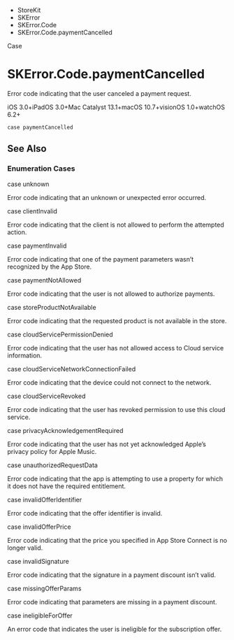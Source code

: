 

- StoreKit
- SKError
- SKError.Code
-  SKError.Code.paymentCancelled 

Case

# SKError.Code.paymentCancelled

Error code indicating that the user canceled a payment request.

iOS 3.0+iPadOS 3.0+Mac Catalyst 13.1+macOS 10.7+visionOS 1.0+watchOS 6.2+

``` source
case paymentCancelled
```

## See Also

### Enumeration Cases

case unknown

Error code indicating that an unknown or unexpected error occurred.

case clientInvalid

Error code indicating that the client is not allowed to perform the attempted action.

case paymentInvalid

Error code indicating that one of the payment parameters wasn’t recognized by the App Store.

case paymentNotAllowed

Error code indicating that the user is not allowed to authorize payments.

case storeProductNotAvailable

Error code indicating that the requested product is not available in the store.

case cloudServicePermissionDenied

Error code indicating that the user has not allowed access to Cloud service information.

case cloudServiceNetworkConnectionFailed

Error code indicating that the device could not connect to the network.

case cloudServiceRevoked

Error code indicating that the user has revoked permission to use this cloud service.

case privacyAcknowledgementRequired

Error code indicating that the user has not yet acknowledged Apple’s privacy policy for Apple Music.

case unauthorizedRequestData

Error code indicating that the app is attempting to use a property for which it does not have the required entitlement.

case invalidOfferIdentifier

Error code indicating that the offer identifier is invalid.

case invalidOfferPrice

Error code indicating that the price you specified in App Store Connect is no longer valid.

case invalidSignature

Error code indicating that the signature in a payment discount isn’t valid.

case missingOfferParams

Error code indicating that parameters are missing in a payment discount.

case ineligibleForOffer

An error code that indicates the user is ineligible for the subscription offer.

